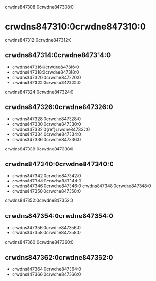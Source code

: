 crwdns847308:0crwdne847308:0
# crwdns847310:0crwdne847310:0

crwdns847312:0crwdne847312:0
## crwdns847314:0crwdne847314:0


- crwdns847316:0crwdne847316:0
- crwdns847318:0crwdne847318:0
- crwdns847320:0crwdne847320:0
- crwdns847322:0crwdne847322:0

crwdns847324:0crwdne847324:0
## crwdns847326:0crwdne847326:0

- crwdns847328:0crwdne847328:0
- crwdns847330:0crwdne847330:0 crwdns847332:0{ref}crwdne847332:0
- crwdns847334:0crwdne847334:0
- crwdns847336:0crwdne847336:0

crwdns847338:0crwdne847338:0
## crwdns847340:0crwdne847340:0

- crwdns847342:0crwdne847342:0
- crwdns847344:0crwdne847344:0
- crwdns847346:0crwdne847346:0 crwdns847348:0crwdne847348:0
- crwdns847350:0crwdne847350:0

crwdns847352:0crwdne847352:0
## crwdns847354:0crwdne847354:0

- crwdns847356:0crwdne847356:0
- crwdns847358:0crwdne847358:0

crwdns847360:0crwdne847360:0
## crwdns847362:0crwdne847362:0

- crwdns847364:0crwdne847364:0
- crwdns847366:0crwdne847366:0
